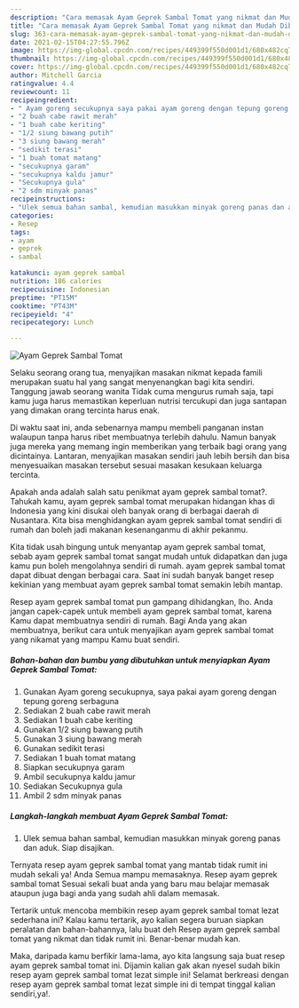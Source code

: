 ```yaml
---
description: "Cara memasak Ayam Geprek Sambal Tomat yang nikmat dan Mudah Dibuat"
title: "Cara memasak Ayam Geprek Sambal Tomat yang nikmat dan Mudah Dibuat"
slug: 363-cara-memasak-ayam-geprek-sambal-tomat-yang-nikmat-dan-mudah-dibuat
date: 2021-02-15T04:27:55.796Z
image: https://img-global.cpcdn.com/recipes/449399f550d001d1/680x482cq70/ayam-geprek-sambal-tomat-foto-resep-utama.jpg
thumbnail: https://img-global.cpcdn.com/recipes/449399f550d001d1/680x482cq70/ayam-geprek-sambal-tomat-foto-resep-utama.jpg
cover: https://img-global.cpcdn.com/recipes/449399f550d001d1/680x482cq70/ayam-geprek-sambal-tomat-foto-resep-utama.jpg
author: Mitchell Garcia
ratingvalue: 4.4
reviewcount: 11
recipeingredient:
- " Ayam goreng secukupnya saya pakai ayam goreng dengan tepung goreng serbaguna"
- "2 buah cabe rawit merah"
- "1 buah cabe keriting"
- "1/2 siung bawang putih"
- "3 siung bawang merah"
- "sedikit terasi"
- "1 buah tomat matang"
- "secukupnya garam"
- "secukupnya kaldu jamur"
- "Secukupnya gula"
- "2 sdm minyak panas"
recipeinstructions:
- "Ulek semua bahan sambal, kemudian masukkan minyak goreng panas dan aduk. Siap disajikan."
categories:
- Resep
tags:
- ayam
- geprek
- sambal

katakunci: ayam geprek sambal 
nutrition: 186 calories
recipecuisine: Indonesian
preptime: "PT15M"
cooktime: "PT43M"
recipeyield: "4"
recipecategory: Lunch

---
```



![Ayam Geprek Sambal Tomat](https://img-global.cpcdn.com/recipes/449399f550d001d1/680x482cq70/ayam-geprek-sambal-tomat-foto-resep-utama.jpg)

Selaku seorang orang tua, menyajikan masakan nikmat kepada famili merupakan suatu hal yang sangat menyenangkan bagi kita sendiri. Tanggung jawab seorang  wanita Tidak cuma mengurus rumah saja, tapi kamu juga harus memastikan keperluan nutrisi tercukupi dan juga santapan yang dimakan orang tercinta harus enak.

Di waktu  saat ini, anda sebenarnya mampu membeli panganan instan walaupun tanpa harus ribet membuatnya terlebih dahulu. Namun banyak juga mereka yang memang ingin memberikan yang terbaik bagi orang yang dicintainya. Lantaran, menyajikan masakan sendiri jauh lebih bersih dan bisa menyesuaikan masakan tersebut sesuai masakan kesukaan keluarga tercinta. 



Apakah anda adalah salah satu penikmat ayam geprek sambal tomat?. Tahukah kamu, ayam geprek sambal tomat merupakan hidangan khas di Indonesia yang kini disukai oleh banyak orang di berbagai daerah di Nusantara. Kita bisa menghidangkan ayam geprek sambal tomat sendiri di rumah dan boleh jadi makanan kesenanganmu di akhir pekanmu.

Kita tidak usah bingung untuk menyantap ayam geprek sambal tomat, sebab ayam geprek sambal tomat sangat mudah untuk didapatkan dan juga kamu pun boleh mengolahnya sendiri di rumah. ayam geprek sambal tomat dapat dibuat dengan berbagai cara. Saat ini sudah banyak banget resep kekinian yang membuat ayam geprek sambal tomat semakin lebih mantap.

Resep ayam geprek sambal tomat pun gampang dihidangkan, lho. Anda jangan capek-capek untuk membeli ayam geprek sambal tomat, karena Kamu dapat membuatnya sendiri di rumah. Bagi Anda yang akan membuatnya, berikut cara untuk menyajikan ayam geprek sambal tomat yang nikamat yang mampu Kamu buat sendiri.

<!--inarticleads1-->

##### Bahan-bahan dan bumbu yang dibutuhkan untuk menyiapkan Ayam Geprek Sambal Tomat:

1. Gunakan  Ayam goreng secukupnya, saya pakai ayam goreng dengan tepung goreng serbaguna
1. Sediakan 2 buah cabe rawit merah
1. Sediakan 1 buah cabe keriting
1. Gunakan 1/2 siung bawang putih
1. Gunakan 3 siung bawang merah
1. Gunakan sedikit terasi
1. Sediakan 1 buah tomat matang
1. Siapkan secukupnya garam
1. Ambil secukupnya kaldu jamur
1. Sediakan Secukupnya gula
1. Ambil 2 sdm minyak panas




<!--inarticleads2-->

##### Langkah-langkah membuat Ayam Geprek Sambal Tomat:

1. Ulek semua bahan sambal, kemudian masukkan minyak goreng panas dan aduk. Siap disajikan.




Ternyata resep ayam geprek sambal tomat yang mantab tidak rumit ini mudah sekali ya! Anda Semua mampu memasaknya. Resep ayam geprek sambal tomat Sesuai sekali buat anda yang baru mau belajar memasak ataupun juga bagi anda yang sudah ahli dalam memasak.

Tertarik untuk mencoba membikin resep ayam geprek sambal tomat lezat sederhana ini? Kalau kamu tertarik, ayo kalian segera buruan siapkan peralatan dan bahan-bahannya, lalu buat deh Resep ayam geprek sambal tomat yang nikmat dan tidak rumit ini. Benar-benar mudah kan. 

Maka, daripada kamu berfikir lama-lama, ayo kita langsung saja buat resep ayam geprek sambal tomat ini. Dijamin kalian gak akan nyesel sudah bikin resep ayam geprek sambal tomat lezat simple ini! Selamat berkreasi dengan resep ayam geprek sambal tomat lezat simple ini di tempat tinggal kalian sendiri,ya!.

